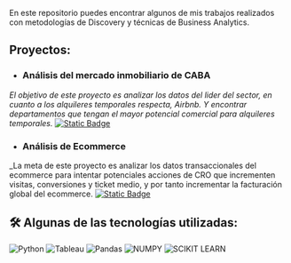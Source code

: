 <p>
En este repositorio puedes encontrar algunos de mis trabajos realizados con metodologías de Discovery y técnicas de Business Analytics.
</p>

## Proyectos:

- ### Análisis del mercado inmobiliario de CABA
_El objetivo de este proyecto es analizar los datos del lider del sector, en cuanto a los alquileres temporales respecta, Airbnb. Y encontrar departamentos que tengan el mayor potencial comercial para alquileres temporales._ [![Static Badge](https://img.shields.io/badge/Ir%20-%208A2BE2)](https://github.com/dani-ctes/Business-Analytics/tree/main/ANALISIS_DEL_MERCADO_INMOBILIARIO_Buenos_Aires)

- ### Análisis de Ecommerce
_La meta de este proyecto es analizar los datos transaccionales del ecommerce para intentar potenciales acciones de CRO que incrementen visitas, conversiones y ticket medio, y por tanto incrementar la facturación global del ecommerce. [![Static Badge](https://img.shields.io/badge/Ir%20-%208A2BE2)](https://github.com/dani-ctes/Business-Analytics/tree/main/ANALISIS_ECOMMERCE)


## 🛠 Algunas de las tecnologías utilizadas:
![Python](https://img.shields.io/badge/python-3670A0?style=for-the-badge&logo=python&logoColor=ffdd54)
![Tableau](https://img.shields.io/badge/Tableau-E97627?style=for-the-badge&logo=Tableau&logoColor=white)
![Pandas](https://img.shields.io/badge/Pandas-2C2D72?style=for-the-badge&logo=pandas&logoColor=white)
![NUMPY](https://img.shields.io/badge/Numpy-777BB4?style=for-the-badge&logo=numpy&logoColor=white)
![SCIKIT LEARN](https://img.shields.io/badge/scikit_learn-F7931E?style=for-the-badge&logo=scikit-learn&logoColor=white)
